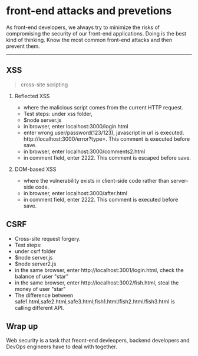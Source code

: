 # front-end attacks and prevetions

As front-end developers, we always try to minimize the risks of compromising the security of our front-end applications. Doing is the best kind of thinking. Know the most common front-end attacks and then prevent them.

---

## XSS

> cross-site scripting

1. Reflected XSS

   - where the malicious script comes from the current HTTP request.
   - Test steps: under xss folder,
   - $node server.js
   - in browser, enter localhost:3000/login.html
   - enter wrong user/password(123/123), javascript in url is executed. http://localhost:3000/error?type=<script>alert('...')<script/>
   - enter correct user/password(star/star), javascript in url is escaped.

2. Stored XSS

   - where the malicious script comes from the website's database.
   - in browser, enter localhost:3000/comments.html
   - in comment field, enter 2222<script>alert(1)</script>. This comment is executed before save.
   - in browser, enter localhost:3000/comments2.html
   - in comment field, enter 2222<script>alert(1)</script>. This comment is escaped before save.

3. DOM-based XSS
   - where the vulnerability exists in client-side code rather than server-side code.
   - in browser, enter localhost:3000/after.html
   - in comment field, enter 2222<script>alert(1)</script>. This comment is executed before save.

## CSRF

- Cross-site request forgery.
- Test steps:
- under csrf folder
- $node server.js
- $node server2.js
- in the same browser, enter http://localhost:3001/login.html, check the balance of user "star"
- in the same browser, enter http://localhost:3002/fish.html, steal the money of user "star"
- The difference between safe1.html,safe2.html,safe3.html;fish1.html/fish2.html/fish3.html is calling different API.

## Wrap up

Web security is a task that freont-end devleopers, backend developers and DevOps engineers have to deal with together.
